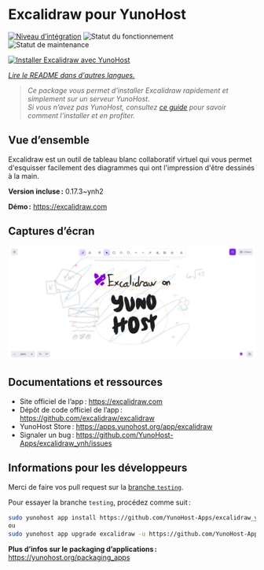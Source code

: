 <!--
Nota bene : ce README est automatiquement généré par <https://github.com/YunoHost/apps/tree/master/tools/readme_generator>
Il NE doit PAS être modifié à la main.
-->

# Excalidraw pour YunoHost

[![Niveau d’intégration](https://dash.yunohost.org/integration/excalidraw.svg)](https://dash.yunohost.org/appci/app/excalidraw) ![Statut du fonctionnement](https://ci-apps.yunohost.org/ci/badges/excalidraw.status.svg) ![Statut de maintenance](https://ci-apps.yunohost.org/ci/badges/excalidraw.maintain.svg)

[![Installer Excalidraw avec YunoHost](https://install-app.yunohost.org/install-with-yunohost.svg)](https://install-app.yunohost.org/?app=excalidraw)

*[Lire le README dans d'autres langues.](./ALL_README.md)*

> *Ce package vous permet d’installer Excalidraw rapidement et simplement sur un serveur YunoHost.*  
> *Si vous n’avez pas YunoHost, consultez [ce guide](https://yunohost.org/install) pour savoir comment l’installer et en profiter.*

## Vue d’ensemble

Excalidraw est un outil de tableau blanc collaboratif virtuel qui vous permet d'esquisser facilement des diagrammes qui ont l'impression d'être dessinés à la main.


**Version incluse :** 0.17.3~ynh2

**Démo :** <https://excalidraw.com>

## Captures d’écran

![Capture d’écran de Excalidraw](./doc/screenshots/screenshot.png)

## Documentations et ressources

- Site officiel de l’app : <https://excalidraw.com>
- Dépôt de code officiel de l’app : <https://github.com/excalidraw/excalidraw>
- YunoHost Store : <https://apps.yunohost.org/app/excalidraw>
- Signaler un bug : <https://github.com/YunoHost-Apps/excalidraw_ynh/issues>

## Informations pour les développeurs

Merci de faire vos pull request sur la [branche `testing`](https://github.com/YunoHost-Apps/excalidraw_ynh/tree/testing).

Pour essayer la branche `testing`, procédez comme suit :

```bash
sudo yunohost app install https://github.com/YunoHost-Apps/excalidraw_ynh/tree/testing --debug
ou
sudo yunohost app upgrade excalidraw -u https://github.com/YunoHost-Apps/excalidraw_ynh/tree/testing --debug
```

**Plus d’infos sur le packaging d’applications :** <https://yunohost.org/packaging_apps>
